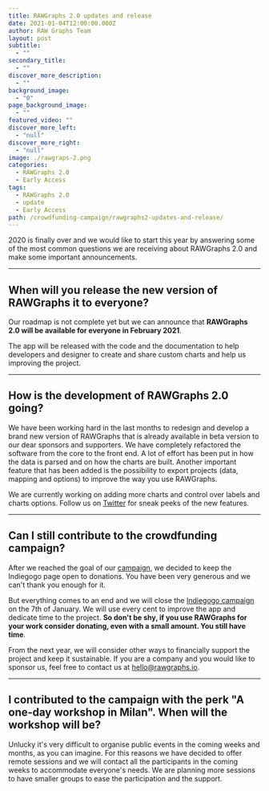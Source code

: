 ```yaml
---
title: RAWGraphs 2.0 updates and release
date: 2021-01-04T12:00:00.000Z
author: RAW Graphs Team
layout: post
subtitle:
  - ""
secondary_title:
  - ""
discover_more_description:
  - ""
background_image:
  - "0"
page_background_image:
  - ""
featured_video: ""
discover_more_left:
  - "null"
discover_more_right:
  - "null"
image: ./rawgraps-2.png
categories:
  - RAWGraphs 2.0
  - Early Access
tags:
  - RAWGraphs 2.0
  - update
  - Early Access
path: /crowdfunding-campaign/rawgraphs2-updates-and-release/
---
```


2020 is finally over and we would like to start this year by answering some of the most common questions we are receiving about RAWGraphs 2.0 and make some important announcements.
*****
## When will you release the new version of RAWGraphs it to everyone?
Our roadmap is not complete yet but we can announce that **RAWGraphs 2.0 will be available for everyone in February 2021**.

The app will be released with the code and the documentation to help developers and designer to create and share custom charts and help us improving the project.
*****
## How is the development of RAWGraphs 2.0 going?
We have been working hard in the last months to redesign and develop a brand new version of RAWGraphs that is already available in beta version to our dear sponsors and supporters. We have completely refactored the software from the core to the front end.
A lot of effort has been put in how the data is parsed and on how the charts are built. Another important feature that has been added is the possibility to export projects (data, mapping and options) to improve the way you use RAWGraphs.

We are currently working on adding more charts and control over labels and charts options. Follow us on [Twitter](https://twitter.com/rawgraphs) for sneak peeks of the new features.
*****
## Can I still contribute to the crowdfunding campaign?
After we reached the goal of our [campaign](https://www.indiegogo.com/projects/rawgraphs-2-0-a-web-app-for-data-visualization#/), we decided to keep the Indiegogo page open to donations. You have been very generous and we can't thank you enough for it.

But everything comes to an end and we will close the [Indiegogo campaign](https://www.indiegogo.com/projects/rawgraphs-2-0-a-web-app-for-data-visualization#/) on the 7th of January. We will use every cent to improve the app and dedicate time to the project. **So don't be shy, if you use RAWGraphs for your work consider donating, even with a small amount. You still have time**.

From the next year, we will consider other ways to financially support the project and keep it sustainable. If you are a company and you would like to sponsor us, feel free to contact us at [hello@rawgraphs.io](mailto:hello@rawgraphs.io).
*****
## I contributed to the campaign with the perk "A one-day workshop in Milan". When will the workshop will be?
Unlucky it's very difficult to organise public events in the coming weeks and months, as you can imagine. For this reasons we have decided to offer remote sessions and we will contact all the participants in the coming weeks to accommodate everyone's needs. We are planning more sessions to have smaller groups to ease the participation and the support.
